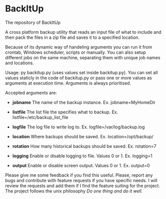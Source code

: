 # BackItUp
The repository of BackItUp

A cross platform backup utility that reads an input file of what to include and then pack the files in a zip file and saves it to a specified location.

Because of its dynamic way of handeling arguments you can run it from crontab, Windows scheduler, scripts or manually. You can also setup different jobs on the same machine, separating them with unique job names and locations.

Usage: py backitup.py (uses values set inside backitup.py). You can set all values staticly in the code of backitup.py or pass one or more values as arguments at execution time. Arguments is always prioritised.
 
Accepted arguments are:
* **jobname**   The name of the backup instance. Ex. jobname=MyHomeDir

* **listfile**  The list file the specifies what to backup. Ex. listfile=/etc/backup_list_file

* **logfile**   The log file to write log to. Ex. logfile=/var/log/backup.log

* **location**  Where backups should be saved. Ex. location=/opt/backup/

* **rotation**  How many historical backups should be saved. Ex. rotation=7 

* **logging**   Enable or disable logging to file. Values 0 or 1. Ex. logging=1

* **output**    Enable or disable screen output. Values 0 or 1. Ex. output=0

Please give me some feedback if you find this useful. Please, report any bugs and contribute with feature requests if you have specific needs. I will review the requests and add them if I find the feature suiting for the project. The project follows the unix philosophy *Do one thing and do it well.*
